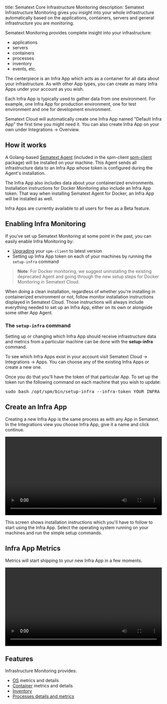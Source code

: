 title: Sematext Core Infrastructure Monitoring
description: Sematext Infrastructure Monitoring gives you insight into your whole infrastructure automatically based on the applications, containers, servers and general infrastructure you are monitoring.

Sematext Monitoring provides complete insight into your infrastructure: 

- applications
- servers
- containers
- processes
- inventory
- events, etc.

The centerpiece is an Infra App which acts as a container for all data about your infrastructure. As with other App types, you can create as many Infra Apps under your account as you wish.

Each Infra App is typically used to gather data from one environment. For example, one Infra App for production environment, one for test environment and one for development environment.

Sematext Cloud will automatically create one Infra App named "Default Infra App" the first time you might need it. You can also create Infra App on your own under Integrations -> Overview.

## How it works

A Golang-based [Sematext Agent](../agents/sematext-agent) (included in the spm-client [spm-client](../agents/spm-client) package) will be installed on your machine. This Agent sends all infrastructure data to an Infra App whose token is configured during the Agent's installation.

The Infra App also includes data about your containerized environments. Installation instructions for Docker Monitoring also include an Infra App token. That way when installing Sematext Agent for Docker, an Infra App will be installed as well.

Infra Apps are currently available to all users for free as a Beta feature.

## Enabling Infra Monitoring

If you've set up Sematext Monitoring at some point in the past, you can easily enable Infra Monitoring by:

- [Upgrading](./spm-faq/#agent-updating) your `spm-client` to latest version
- Setting up Infra App token on each of your machines by running the `setup-infra` command

> **Note**: For Docker monitoring, we suggest uninstalling the existing deprecated Agent and going through the new setup steps for Docker Monitoring in Sematext Cloud.

When doing a clean installation, regardless of whether you're installing in containerized environment or not, follow monitor installation instructions displayed in Sematext Cloud. Those instructions will always include everything needed to set up an Infra App, either on its own or alongside some other App Agent.


### The `setup-infra` command

Setting up or changing which Infra App should receive infrastructure data and metrics from a particular machine can be done with the <b>setup-infra</b> command.

To see which Infra Apps exist in your account visit Sematext Cloud -> Integrations -> Apps. You can choose any of the existing Infra Apps or create a new one. 

Once you do that you'll have the token of that particular App. To set up the token run the following command on each machine that you wish to update:

<pre>sudo bash /opt/spm/bin/setup-infra --infra-token YOUR_INFRA_APP_TOKEN_HERE</pre>


## Create an Infra App

Creating a new Infra App is the same process as with any App in Sematext. In the Integrations view you choose Infra App, give it a name and click continue.

<video style="display:block; width:100%; height:auto;" controls autoplay loop>
  <source src="https://sematext.com/wp-content/uploads/2019/07/create-infra-app-1.mp4" type="video/mp4" />
</video>

This screen shows installation instructions which you'll have to follow to start using the Infra App. Select the operating system running on your machines and run the simple setup commands.

## Infra App Metrics

Metrics will start shipping to your new Infra App in a few moments.

<video style="display:block; width:100%; height:auto;" controls autoplay loop>
  <source src="https://sematext.com/wp-content/uploads/2019/07/create-infra-app-2.mp4" type="video/mp4" />
</video>

## Features

Infrastructure Monitoring provides:

- [OS](../agents/sematext-agent/os-metrics/) metrics and details
- [Container](../agents/sematext-agent/containers/metrics/) metrics and details
- [Inventory](./inventory)
- [Processes details and metrics](./process)